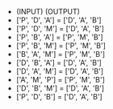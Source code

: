 


























  - (INPUT) (OUTPUT)
  - ['P', 'D', 'A'] = ['D', 'A', 'B']
  - ['P', 'D', 'M'] = ['D', 'A', 'B']
  - ['P', 'B', 'A'] = ['P', 'M', 'B']
  - ['P', 'B', 'M'] = ['P', 'M', 'B']
  - ['B', 'A', 'M'] = ['P', 'M', 'B']
  - ['D', 'B', 'A'] = ['D', 'A', 'B']
  - ['D', 'A', 'M'] = ['D', 'A', 'B']
  - ['A', 'M', 'P'] = ['P', 'M', 'B']
  - ['D', 'B', 'M'] = ['D', 'A', 'B']
  - ['P', 'D', 'B'] = ['D', 'A', 'B']





















